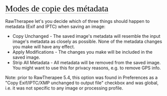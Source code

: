 <span style="color: #000000; background: none; overflow: hidden; page-break-after: avoid; font-size: 2.0em; font-family: Georgia,Times,serif; margin-top: 1em; margin-bottom: 0.25em; line-height: 1.3; padding: 0; border-bottom: 1px solid #AAAAAA;">Modes
de copie des métadata</span>

RawTherapee let's you decide which of three things should happen to
metadata (Exif and IPTC) when saving an image:

- Copy Unchanged - The saved image's metadata will resemble the input
  image's metadata as closely as possible. None of the metadata changes
  you make will have any effect.
- Apply Modifications - The changes you make will be included in the
  saved image.
- Strip All Metadata - All metadata will be removed from the saved
  image. You might want to use this for privacy reasons, e.g. to remove
  GPS info.

Note: prior to RawTherapee 5.4, this option was found in Preferences as
a "Copy Exif/IPTC/XMP unchanged to output file" checkbox and was global,
i.e. it was not specific to any image or processing profile.